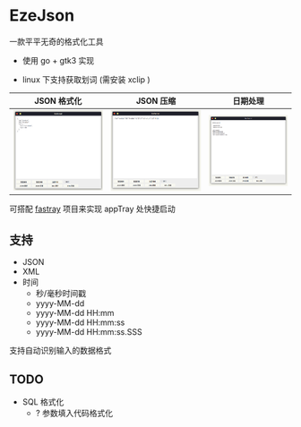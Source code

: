 # EzeJson
一款平平无奇的格式化工具

- 使用 go + gtk3 实现

- linux 下支持获取划词 (需安装 xclip )


| JSON 格式化                     | JSON 压缩                      | 日期处理                         |
|------------------------------|------------------------------|------------------------------|
| ![1](./doc/screenshot-2.png) | ![2](./doc/screenshot-3.png) | ![3](./doc/screenshot-1.png) |


可搭配 [fastray](https://github.com/Ericwyn/fastray) 项目来实现 appTray 处快捷启动



## 支持
- JSON
- XML
- 时间
  - 秒/毫秒时间戳
  - yyyy-MM-dd
  - yyyy-MM-dd HH:mm
  - yyyy-MM-dd HH:mm:ss
  - yyyy-MM-dd HH:mm:ss.SSS

支持自动识别输入的数据格式

## TODO
- SQL 格式化
  - ? 参数填入代码格式化